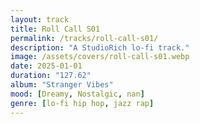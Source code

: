 ```yaml
---
layout: track
title: Roll Call S01
permalink: /tracks/roll-call-s01/
description: "A StudioRich lo-fi track."
image: /assets/covers/roll-call-s01.webp
date: 2025-01-01
duration: "127.62"
album: "Stranger Vibes"
mood: [Dreamy, Nostalgic, nan]
genre: [lo-fi hip hop, jazz rap]
---
```

